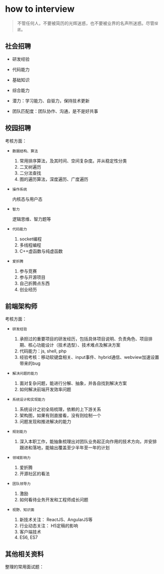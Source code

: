 # how to interview


> 不管任何人，不要被简历的光辉迷惑，也不要被业界的名声所迷惑。尽管`探底`。



## 社会招聘


* 研发经验

* 代码能力

* 基础知识

* 综合能力

* 潜力：学习能力、自驱力，保持技术更新

* 团队匹配度：团队协作、沟通，是不是好共事




## 校园招聘

考核方面：

* `数据结构、算法`

    1. 常用排序算法，及其时间、空间复杂度。并从稳定性分类
    2. 二叉树遍历
    3. 二分法查找
    4. 图的遍历算法，深度遍历、广度遍历


* `操作系统`

    内核态与用户态


* `智力`

    逻辑思维、智力题等


* `代码能力`

    1. socket编程
    2. 多线程编程
    3. C++虚函数与纯虚函数


* `爱折腾`

    1. 参与竞赛
    2. 参与开源项目
    3. 自己折腾点东西
    4. 创业经历



## 前端架构师

考核方面：

* `研发经验`

    1. 承担过的重要项目的研发经历，包括具体项目说明、负责角色、项目排期、核心功能设计（技术选型）、技术难点及解决方案
    2. 代码能力：js, shell, php 
    3. 经验考核：移动软键盘相关、input事件、hybrid通信、webview加速设置带来的bug
    


* `解决问题的能力`

    1. 面对复杂问题，能进行分解、抽象，并各自找到解决方案
    2. 如何解决前端开发效率问题



* `系统设计和实现能力`

    1. 系统设计之初全局梳理，依赖的上下游关系
    2. 架构图，如果有则直接看，没有则绘制一个
    3. 问题发现和推进解决的能力



* `规划能力`

    1. 深入本职工作，能抽象梳理出对团队业务起正向作用的技术方向，并安排跟进和落地，能输出覆盖至少半年至一年的计划



* `领域影响力`

    1. 爱折腾
    2. 开源社区的看法


* `团队领导力`

    1. 激励
    2. 如何看待业务开发和工程师成长问题



* `视野、知识面`

    1. 新技术关注： ReactJS、AngularJS等
    2. 行业动态关注： H5定稿的影响
    3. 客户端技术
    4. ES6, ES7





## 其他相关资料

整理的常用面试题： <a href="../interview/interview-exams.md.html" target="_blank"></a>

